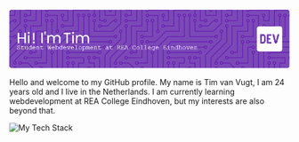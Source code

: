 ![Header](./github-header-image.png)

Hello and welcome to my GitHub profile. My name is Tim van Vugt, I am 24 years old and I live in the Netherlands.
I am currently learning webdevelopment at REA College Eindhoven, but my interests are also beyond that.

<img src="https://github-readme-tech-stack.vercel.app/api/cards?lineCount=2&line1=HTML5%2CHTML5%2CF06529%3BCSS%2CCSS3%2C2965f1%3BSass%2CSass%2CCD6799%3B&line2=Javascript%2CJavascript%2CF0DB4F%3BPHP%2CPHP%2C6C78AF%3B" alt="My Tech Stack" />
